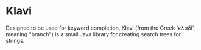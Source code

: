 Klavi
=====
Designed to be used for keyword completion, Klavi (from the Greek 'κλαδί', meaning "branch") is a small Java library for creating search trees for strings.